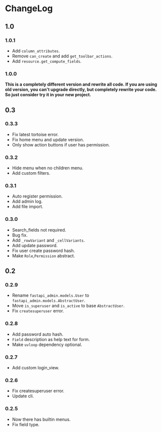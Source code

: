 # ChangeLog

## 1.0

### 1.0.1

- Add `column_attributes`.
- Remove `can_create` and add `get_toolbar_actions`.
- Add `resource.get_compute_fields`.

### 1.0.0

**This is a completely different version and rewrite all code. If you are using old version, you can't upgrade directly,
but completely rewrite your code. So just consider try it in your new project.**

## 0.3

### 0.3.3

- Fix latest tortoise error.
- Fix home menu and update version.
- Only show action buttons if user has permission.

### 0.3.2

- Hide menu when no children menu.
- Add custom filters.

### 0.3.1

- Auto register permission.
- Add admin log.
- Add file import.

### 0.3.0

- Search_fields not required.
- Bug fix.
- Add `_rowVariant` and `_cellVariants`.
- Add update password.
- Fix user create password hash.
- Make `Role`,`Permission` abstract.

## 0.2

### 0.2.9

- Rename `fastapi_admin.models.User` to `fastapi_admin.models.AbstractUser`.
- Move `is_superuser` and `is_active` to base `AbstractUser`.
- Fix `createsuperuser` error.

### 0.2.8

- Add password auto hash.
- `Field` description as help text for form.
- Make `uvloop` dependency optional.

### 0.2.7

- Add custom login_view.

### 0.2.6

- Fix createsuperuser error.
- Update cli.

### 0.2.5

- Now there has builtin menus.
- Fix field type.
